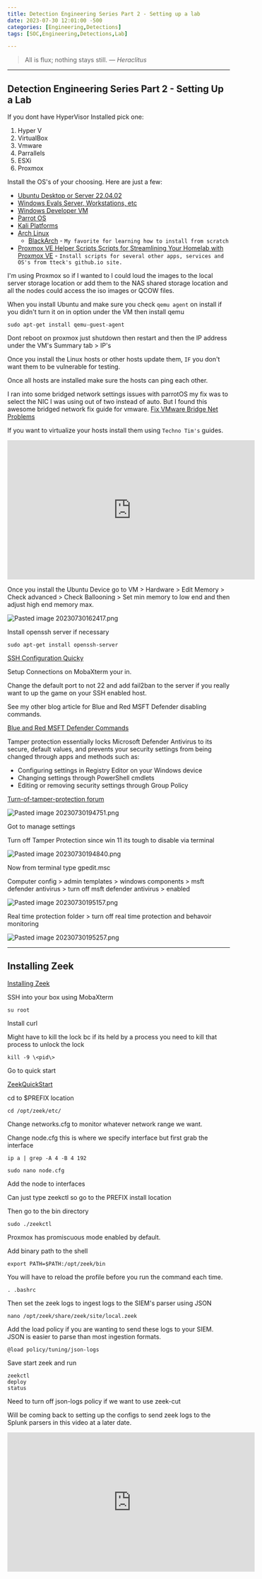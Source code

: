 ```yaml
---
title: Detection Engineering Series Part 2 - Setting up a lab
date: 2023-07-30 12:01:00 -500
categories: [Engineering,Detections]
tags: [SOC,Engineering,Detections,Lab]

---
```


> All is flux; nothing stays still.
> — <cite>Heraclitus</cite>

---

## Detection Engineering Series Part 2 - Setting Up a Lab

If you dont have HyperVisor Installed pick one:
1. Hyper V
2. VirtualBox
3. Vmware
4. Parrallels
5. ESXi
6. Proxmox

Install the OS's of your choosing. Here are just a few:

- [Ubuntu Desktop or Server 22.04.02](https://releases.ubuntu.com/jammy/ubuntu-22.04.2-desktop-amd64.iso)
- [Windows Evals Server, Workstations, etc](https://www.microsoft.com/en-us/evalcenter/)
- [Windows Developer VM](https://developer.microsoft.com/en-us/windows/downloads/virtual-machines/)
- [Parrot OS](https://parrotsec.org/download/)
- [Kali Platforms](https://www.kali.org/get-kali/#kali-platforms)
- [Arch Linux](https://gitlab.archlinux.org/archlinux/arch-boxes/)
	- [BlackArch](https://blackarch.org/downloads.html) - `My favorite for learning how to install from scratch`
- [Proxmox VE Helper Scripts Scripts for Streamlining Your Homelab with Proxmox VE](https://tteck.github.io/Proxmox/) - `Install scripts for several other apps, services and OS's from tteck's github.io site.`

I'm using Proxmox so if I wanted to I could loud the images to the local server storage location or add them to the NAS shared storage location and all the nodes could access the iso images or QCOW files.

When you install Ubuntu and make sure you check `qemu agent` on install if you didn't turn it on in option under the VM then install qemu

	sudo apt-get install qemu-guest-agent 

Dont reboot on proxmox just shutdown then restart and then the IP address under the VM's Summary tab > IP's

Once you install the Linux hosts or other hosts update them, `IF` you don't want them to be vulnerable for testing. 

Once all hosts are installed make sure the hosts can ping each other. 

I ran into some bridged network settings issues with parrotOS my fix was to select the NIC I was using out of two instead of auto. But I found this awesome bridged network fix guide for vmware. [Fix VMware Bridge Net Problems](https://appuals.com/fix-vmware-bridged-network-not-working/)

If you want to virtualize your hosts install them using `Techno Tim's` guides. 

<iframe width="560" height="315" src="https://www.youtube.com/embed/YR9SNDD8WB4?start=99" title="YouTube video player" frameborder="0" allow="accelerometer; autoplay; clipboard-write; encrypted-media; gyroscope; picture-in-picture; web-share" allowfullscreen></iframe>

Once you install the Ubuntu Device go to VM > Hardware > Edit Memory > Check advanced > Check Ballooning > Set min memory to low end and then adjust high end memory max.

![Pasted image 20230730162417.png](https://raw.githubusercontent.com/Xp101T7/Xp101T7.github.io/main/Media/Pasted%20image%2020230730162417.png)

Install openssh server if necessary 

	sudo apt-get install openssh-server

[SSH Configuration Quicky](https://www.cyberciti.biz/faq/ubuntu-linux-install-openssh-server/)

Setup Connections on MobaXterm your in.

Change the default port to not 22 and add fail2ban to the server if you really want to up the game on your SSH enabled host. 

See my other blog article for Blue and Red MSFT Defender disabling commands. 

[Blue and Red MSFT Defender Commands](https://heckintechin.tech/posts/BandR-MSFT-Defender/)

Tamper protection essentially locks Microsoft Defender Antivirus to its secure, default values, and prevents your security settings from being changed through apps and methods such as:  

- Configuring settings in Registry Editor on your Windows device
- Changing settings through PowerShell cmdlets
- Editing or removing security settings through Group Policy

[Turn-of-tamper-protection forum](https://www.elevenforum.com/t/turn-on-or-off-tamper-protection-for-microsoft-defender-antivirus-in-windows-11.3973/)

![Pasted image 20230730194751.png](https://raw.githubusercontent.com/Xp101T7/Xp101T7.github.io/main/Media/Pasted%20image%2020230730194751.png)

Got to manage settings

Turn off Tamper Protection since win 11 its tough to disable via terminal

![Pasted image 20230730194840.png](https://raw.githubusercontent.com/Xp101T7/Xp101T7.github.io/main/Media/Pasted%20image%2020230730194840.png)

Now from terminal type gpedit.msc

Computer config > admin templates > windows components > msft defender antivirus > turn off msft defender antivirus > enabled

![Pasted image 20230730195157.png](https://raw.githubusercontent.com/Xp101T7/Xp101T7.github.io/main/Media/Pasted%20image%2020230730195157.png)

Real time protection folder > turn off real time protection and behavoir monitoring

![Pasted image 20230730195257.png](https://raw.githubusercontent.com/Xp101T7/Xp101T7.github.io/main/Media/Pasted%20image%2020230730195257.png)

---

## Installing Zeek

[Installing Zeek](https://docs.zeek.org/en/master/install.html)

SSH into your box using MobaXterm

	su root

Install curl

Might have to kill the lock bc if its held by a process you need to kill that process to unlock the lock

	kill -9 \<pid\>

Go to quick start 

[ZeekQuickStart](https://docs.zeek.org/en/master/quickstart.html)

cd to $PREFIX location

	cd /opt/zeek/etc/

Change networks.cfg to monitor whatever network range we want. 

Change node.cfg this is where we specify interface but first grab the interface 

	ip a | grep -A 4 -B 4 192

	sudo nano node.cfg

Add the node to interfaces

Can just type zeekctl so go to the PREFIX install location 

Then go to the bin directory

	sudo ./zeekctl

Proxmox has promiscuous mode enabled by default.

Add binary path to the shell

	export PATH=$PATH:/opt/zeek/bin

You will have to reload the profile before you run the command each time. 

	. .bashrc

Then set the zeek logs to ingest logs to the SIEM's parser using JSON

	nano /opt/zeek/share/zeek/site/local.zeek

Add the load policy if you are wanting to send these logs to your SIEM. JSON is easier to parse than most ingestion formats. 

	@load policy/tuning/json-logs

Save start zeek and run

	zeekctl
	deploy
	status

Need to turn off json-logs policy if we want to use  zeek-cut 

Will be coming back to setting up the configs to send zeek logs to the Splunk parsers in this video at a later date. 

<iframe width="560" height="315" src="https://www.youtube.com/embed/Hdh4mOozsg8" title="YouTube video player" frameborder="0" allow="accelerometer; autoplay; clipboard-write; encrypted-media; gyroscope; picture-in-picture; web-share" allowfullscreen></iframe>











